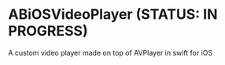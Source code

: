 # ABiOSVideoPlayer (STATUS: IN PROGRESS)
A custom video player made on top of AVPlayer in swift for iOS

